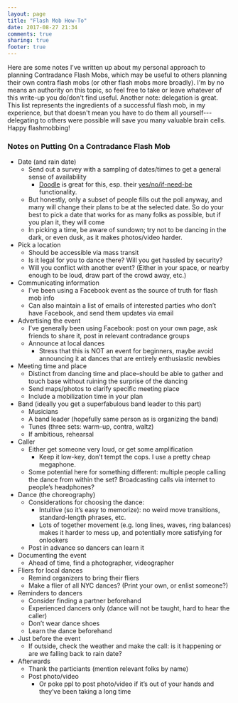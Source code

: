 ```yaml
---
layout: page
title: "Flash Mob How-To"
date: 2017-08-27 21:34
comments: true
sharing: true
footer: true
---
```

Here are some notes I've written up about my personal approach to planning Contradance Flash Mobs, which may be useful to others planning their own contra flash mobs (or other flash mobs more broadly). I'm by no means an authority on this topic, so feel free to take or leave whatever of this write-up you do/don't find useful. Another note: delegation is great. This list represents the ingredients of a successful flash mob, in my experience, but that doesn't mean you have to do them all yourself---delegating to others were possible will save you many valuable brain cells. Happy flashmobbing!

<h3 class="horizline">Notes on Putting On a Contradance Flash Mob</h3>

<ul id="flashmob-how-to">
   <li class="level-1">
      Date (and rain date)
      <ul>
         <li>
            Send out a survey with a sampling of dates/times to get a general sense of availability
            <ul>
               <li><a href="//doodle.com/">Doodle</a> is great for this, esp. their <a href="//support.doodle.com/customer/en/portal/articles/645364-how-do-i-create-a-yes-no-ifneedbe-poll-">yes/no/if-need-be</a> functionality.</li>
            </ul>
         </li>
         <li>But honestly, only a subset of people fills out the poll anyway, and many will change their plans to be at the selected date. So do your best to pick a date that works for as many folks as possible, but if you plan it, they will come</li>
         <li>In picking a time, be aware of sundown; try not to be dancing in the dark, or even dusk, as it makes photos/video harder.</li>
      </ul>
   </li>
   <li class="level-1">
      Pick a location
      <ul>
         <li>Should be accessible via mass transit</li>
         <li>Is it legal for you to dance there? Will you get hassled by security?</li>
         <li>Will you conflict with another event? (Either in your space, or nearby enough to be loud, draw part of the crowd away, etc.)</li>
      </ul>
   </li>
   <li class="level-1">
      Communicating information
      <ul>
         <li>I’ve been using a Facebook event as the source of truth for flash mob info</li>
         <li>Can also maintain a list of emails of interested parties who don’t have Facebook, and send them updates via email</li>
      </ul>
   </li>
   <li class="level-1">
      Advertising the event
      <ul>
         <li>I’ve generally been using Facebook: post on your own page, ask friends to share it, post in relevant contradance groups</li>
         <li>
            Announce at local dances
            <ul>
               <li>Stress that this is NOT an event for beginners, maybe avoid announcing it at dances that are entirely enthusiastic newbies</li>
            </ul>
         </li>
      </ul>
   </li>
   <li class="level-1">
      Meeting time and place
      <ul>
         <li>Distinct from dancing time and place–should be able to gather and touch base without ruining the surprise of the dancing</li>
         <li>Send maps/photos to clarify specific meeting place</li>
         <li>Include a mobilization time in your plan</li>
      </ul>
   </li>
   <li class="level-1">
      Band (ideally you get a superfabulous band leader to this part)
      <ul>
         <li>Musicians</li>
         <li>A band leader (hopefully same person as is organizing the band)</li>
         <li>Tunes (three sets: warm-up, contra, waltz)</li>
         <li>If ambitious, rehearsal</li>
      </ul>
   </li>
   <li class="level-1">
      Caller
      <ul>
         <li>
            Either get someone very loud, or get some amplification
            <ul>
               <li>Keep it low-key, don’t tempt the cops. I use a pretty cheap megaphone.</li>
            </ul>
         </li>
         <li>Some potential here for something different: multiple people calling the dance from within the set? Broadcasting calls via internet to people’s headphones?</li>
      </ul>
   </li>
   <li class="level-1">
      Dance (the choreography)
      <ul>
         <li>
            Considerations for choosing the dance:
            <ul>
               <li>Intuitive (so it’s easy to memorize): no weird move transitions, standard-length phrases, etc.</li>
               <li>Lots of together movement (e.g. long lines, waves, ring balances) makes it harder to mess up, and potentially more satisfying for onlookers</li>
            </ul>
         </li>
         <li>Post in advance so dancers can learn it</li>
      </ul>
   </li>
   <li class="level-1">
      Documenting the event
      <ul>
         <li>Ahead of time, find a photographer, videographer</li>
      </ul>
   </li>
   <li class="level-1">
      Fliers for local dances
      <ul>
         <li>Remind organizers to bring their fliers</li>
         <li>Make a flier of all NYC dances? (Print your own, or enlist someone?)</li>
      </ul>
   </li>
   <li class="level-1">
      Reminders to dancers
      <ul>
         <li>Consider finding a partner beforehand</li>
         <li>Experienced dancers only (dance will not be taught, hard to hear the caller)</li>
         <li>Don’t wear dance shoes</li>
         <li>Learn the dance beforehand</li>
      </ul>
   </li>
   <li class="level-1">
      Just before the event
      <ul>
         <li>If outside, check the weather and make the call: is it happening or are we falling back to rain date?</li>
      </ul>
   </li>
   <li class="level-1">
      Afterwards
      <ul>
         <li>Thank the particiants (mention relevant folks by name)</li>
         <li>
            Post photo/video
            <ul>
               <li>Or poke ppl to post photo/video if it’s out of your hands and they’ve been taking a long time</li>
            </ul>
         </li>
      </ul>
   </li>
</ul>

